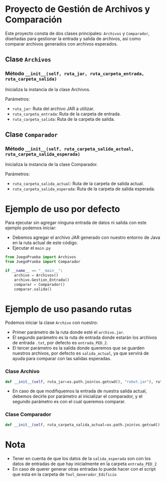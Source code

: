 # Proyecto de Gestión de Archivos y Comparación

Este proyecto consta de dos clases principales: `Archivos` y `Comparador`, diseñadas para gestionar la entrada y salida de archivos, así como comparar archivos generados con archivos esperados.

## Clase `Archivos`

### Método `__init__(self, ruta_jar, ruta_carpeta_entrada, ruta_carpeta_salida)`

Inicializa la instancia de la clase Archivos.

Parámetros:
- `ruta_jar`: Ruta del archivo JAR a utilizar.
- `ruta_carpeta_entrada`: Ruta de la carpeta de entrada.
- `ruta_carpeta_salida`: Ruta de la carpeta de salida.

## Clase `Comparador`

### Método `__init__(self, ruta_carpeta_salida_actual, ruta_carpeta_salida_esperada)`

Inicializa la instancia de la clase Comparador.

Parámetros:
- `ruta_carpeta_salida_actual`: Ruta de la carpeta de salida actual.
- `ruta_carpeta_salida_esperada`: Ruta de la carpeta de salida esperada.

# Ejemplo de uso por defecto

Para ejecutar sin agregar ninguna entrada de datos ni salida con este ejemplo podemos iniciar:
- Debemos agregar el archivo JAR generado con nuestro entorno de Java en la ruta actual de este código.
- Ejecutar el `main.py`

```python
from JuegoPrueba import Archivos
from JuegoPrueba import Comparador

if __name__ == "__main__":
    archivo = Archivos() 
    archivo.Gestion_Entrada()
    comparar = Comparador()
    comparar.salida()
```

# Ejemplo de uso pasando rutas

Podemos iniciar la clase `Archivo` con nuestro:
- Primer parámetro de la ruta donde esté el `archivo.jar`.
- El segundo parámetro es la ruta de entrada donde estarán los archivos de entrada `.txt`, por defecto es `entrada_PED_2`.
- El tercer parámetro es la salida donde queremos que se guarden nuestros archivos, por defecto es `salida_actual`, ya que servirá de ayuda para comparar con las salidas esperadas.
### Clase Archivo

```python
def __init__(self, ruta_jar=os.path.join(os.getcwd(), "robot.jar"), ruta_carpeta_entrada=os.path.join(os.getcwd(), "entrada_PED_2"), ruta_carpeta_salida=os.path.join(os.getcwd(), "salida_actual"))
```
- En caso de que modifiquemos la entrada de nuestra salida actual, debemos decirle por parámetro al inicializar el comparador, y el segundo parámetro es con el cual queremos comparar.

### Clase Comparador

```python
def __init__(self, ruta_carpeta_salida_actual=os.path.join(os.getcwd(), "salida_actual"), ruta_carpeta_salida_esperada=os.path.join(os.getcwd(), "salida_esperada")):
```

# Nota
- Tener en cuenta de que los datos de la `salida_esperada` son con los datos de entradas de que hay inicialmente en la carpeta `entrada_PED_2`
- En caso de querer generar otras entradas lo puede hacer con el script que esta en la carpeta de `Tool_Generador_Edificio`

